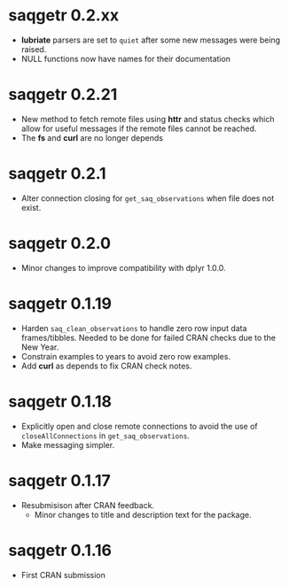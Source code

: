 # saqgetr 0.2.xx

  - **lubriate** parsers are set to `quiet` after some new messages were being raised. 
  - NULL functions now have names for their documentation

# saqgetr 0.2.21

  - New method to fetch remote files using **httr** and status checks which allow for useful messages if the remote files cannot be reached. 
  - The **fs** and **curl** are no longer depends

# saqgetr 0.2.1

  - Alter connection closing for `get_saq_observations` when file does not exist.

# saqgetr 0.2.0

  - Minor changes to improve compatibility with dplyr 1.0.0.

# saqgetr 0.1.19

  - Harden `saq_clean_observations` to handle zero row input data frames/tibbles. Needed to be done for failed CRAN checks due to the New Year.
  - Constrain examples to years to avoid zero row examples.
  - Add **curl** as depends to fix CRAN check notes. 

# saqgetr 0.1.18

  - Explicitly open and close remote connections to avoid the use of `closeAllConnections` in `get_saq_observations`. 
  - Make messaging simpler. 

# saqgetr 0.1.17

  - Resubmisison after CRAN feedback. 
    - Minor changes to title and description text for the package. 

# saqgetr 0.1.16

  - First CRAN submission
